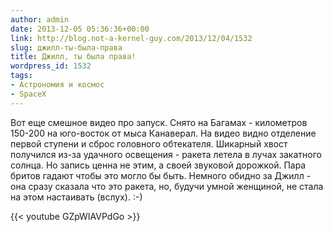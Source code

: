 ```yaml
---
author: admin
date: 2013-12-05 05:36:36+00:00
link: http://blog.not-a-kernel-guy.com/2013/12/04/1532
slug: джилл-ты-была-права
title: Джилл, ты была права!
wordpress_id: 1532
tags:
- Астрономия и космос
- SpaceX
---
```


Вот еще смешное видео про запуск. Снято на Багамах - километров 150-200 на юго-восток от мыса Канаверал. На видео видно отделение первой ступени и сброс головного обтекателя. Шикарный хвост получился из-за удачного освещения - ракета летела в лучах закатного солнца. Но запись ценна не этим, а своей звуковой дорожкой. Пара бритов гадают чтобы это могло бы быть. Немного обидно за Джилл - она сразу сказала что это ракета, но, будучи умной женщиной, не стала на этом настаивать (вслух). :-)  

{{< youtube GZpWIAVPdGo >}}
